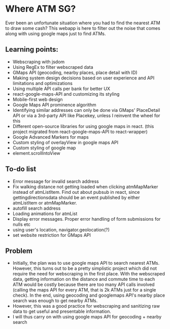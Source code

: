 # Where ATM SG?

Ever been an unfortunate situation where you had to find the nearest ATM to draw some cash? This webapp is here to filter out the noise that comes along with using google maps just to find ATMs.

## Learning points:

- Webscraping with jsdom
- Using RegEx to filter webscraped data
- GMaps API (geocoding, nearby places, place detail with ID)
- Making system design decisions based on user experience and API limitations and optimizations
- Using multiple API calls per bank for better UX
- react-google-maps-API and customizing its styling
- Mobile-first web design
- Google Maps API prominence algorithm
- Identifying similar addresses can only be done via GMaps' PlaceDetail API or via a 3rd-party API like Placekey, unless I reinvent the wheel for this
- Different open-source libraries for using google maps in react. (this project migrated from react-google-maps-API to react-wrapper)
- Google Advanced Markers for maps
- Custom styling of overlayView in google maps API
- Custom styling of google map
- element.scrollIntoView

## To-do list

- Error message for invalid search address
- Fix walking distance not getting loaded when clicking atmMapMarker instead of atmListItem. Find out about pubsub in react, since gettingdirectionsdata should be an event published by either atmListItem or atmMapMarker.
- autofill search address
- Loading animations for atmList
- Display error messages. Proper error handling of form submissions for nulls etc
- using user's location, navigator.geolocation(?)
- set website restriction for GMaps API

## Problem

- Initially, the plan was to use google maps API to search nearest ATMs. However, this turns out to be a pretty simplistic project which did not require the need for webscraping in the first place. With the webscraped data, getting information on the distance and commute time to each ATM would be costly because there are too many API calls involved (calling the maps API for every ATM, that is 2k ATMs just for a single check). In the end, using geocoding and googlemaps API's nearby place search was enough to get nearby ATMs.
- However, this was a good practice for webscraping and sanitizing raw data to get useful and presentable information.
- I will thus carry on with using google maps API for geocoding + nearby search
